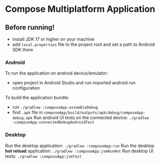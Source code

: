 # Compose Multiplatform Application

## Before running!
 - install JDK 17 or higher on your machine
 - add `local.properties` file to the project root and set a path to Android SDK there

### Android
To run the application on android device/emulator:  
 - open project in Android Studio and run imported android run configuration

To build the application bundle:
 - run `./gradlew :composeApp:assembleDebug`
 - find `.apk` file in `composeApp/build/outputs/apk/debug/composeApp-debug.apk`
Run android UI tests on the connected device: `./gradlew :composeApp:connectedDebugAndroidTest`

### Desktop
Run the desktop application: `./gradlew :composeApp:run`
Run the desktop **hot reload** application: `./gradlew :composeApp:jvmRunHot`
Run desktop UI tests: `./gradlew :composeApp:jvmTest`

